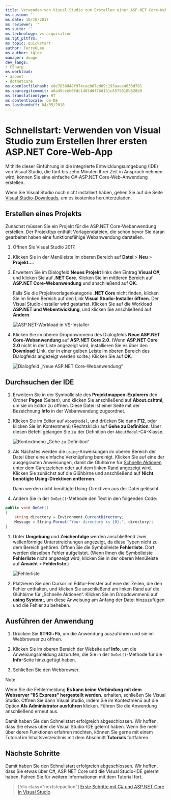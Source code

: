 ```yaml
---
title: Verwenden von Visual Studio zum Erstellen einer ASP.NET Core-Web-App in C# | Microsoft-Dokumentation
ms.custom: ''
ms.date: 10/10/2017
ms.reviewer: ''
ms.suite: ''
ms.technology: vs-acquisition
ms.tgt_pltfrm: ''
ms.topic: quickstart
author: TerryGLee
ms.author: tglee
manager: douge
dev_langs:
- CSharp
ms.workload:
- aspnet
- dotnetcore
ms.openlocfilehash: e8e7838d48f974caeb67ed09c193aaee4633d781
ms.sourcegitcommit: a0a49cceb0fdc1465ddf76d131c6575018b628b8
ms.translationtype: HT
ms.contentlocale: de-DE
ms.lasthandoff: 04/05/2018
---
```

# <a name="quickstart-use-visual-studio-to-create-your-first-aspnet-core-web-app"></a>Schnellstart: Verwenden von Visual Studio zum Erstellen Ihrer ersten ASP.NET Core-Web-App

Mithilfe dieser Einführung in die integrierte Entwicklungsumgebung (IDE) von Visual Studio, die fünf bis zehn Minuten Ihrer Zeit in Anspruch nehmen wird, können Sie eine einfache C#-ASP.NET Core-Web-Anwendung erstellen.

Wenn Sie Visual Studio noch nicht installiert haben, gehen Sie auf die Seite [Visual Studio-Downloads](https://aka.ms/vsdownload?utm_source=mscom&utm_campaign=msdocs), um es kostenlos herunterzuladen.

## <a name="create-a-project"></a>Erstellen eines Projekts

Zunächst müssen Sie ein Projekt für die ASP.NET Core-Webanwendung erstellen. Der Projekttyp enthält Vorlagendateien, die schon bevor Sie daran gearbeitet haben eine funktionsfähige Webanwendung darstellen.

1. Öffnen Sie Visual Studio 2017.

1. Klicken Sie in der Menüleiste im oberen Bereich auf **Datei** > **Neu** > **Projekt...**.

1. Erweitern Sie im Dialogfeld **Neues Projekt** links den Eintrag **Visual C#**, und klicken Sie auf **.NET Core**. Klicken Sie im mittleren Bereich auf **ASP.NET Core-Webanwendung** und anschließend auf **OK**.

     Falls Sie die Projektvorlagenkategorie **.NET Core** nicht finden, klicken Sie im linken Bereich auf den Link **Visual Studio-Installer öffnen**. Der Visual Studio-Installer wird gestartet. Klicken Sie auf die Workload **ASP.NET und Webentwicklung**, und klicken Sie anschließend auf **Ändern**.

     ![ASP.NET-Workload in VS-Installer](../ide/media/quickstart-aspnet-workload.png)

1. Klicken Sie im oberen Dropdownmenü des Dialogfelds **Neue ASP.NET Core-Webanwendung** auf **ASP.NET Core 2.0**. (Wenn **ASP.NET Core 2.0** nicht in der Liste angezeigt wird, installieren Sie es über den **Download**-Link, der in einer gelben Leiste im oberen Bereich des Dialogfelds angezeigt werden sollte.) Klicken Sie auf **OK**.

   ![Dialogfeld „Neue ASP.NET Core-Webanwendung“](../ide/media/quickstart-aspnet-core20.png)

## <a name="explore-the-ide"></a>Durchsuchen der IDE

1. Erweitern Sie in der Symbolleiste des **Projektmappen-Explorers** den Ordner **Pages** (Seiten), und klicken Sie anschließend auf **About.cshtml**, um sie im Editor zu öffnen. Diese Datei ist einer Seite mit der Bezeichnung **Info** in der Webanwendung zugeordnet.

1. Klicken Sie im Editor auf `AboutModel`, und drücken Sie dann **F12**, oder klicken Sie im Kontextmenü (Rechtsklick) auf **Gehe zu Definition**. Über diesen Befehl gelangen Sie zu der Definition der `AboutModel`-C#-Klasse.

   ![Kontextmenü „Gehe zu Definition“](../ide/media/quickstart-aspnet-gotodefinition.png)

1. Als Nächstes werden die `using`-Anweisungen im oberen Bereich der Datei über eine einfache Verknüpfung bereinigt. Klicken Sie auf eine der ausgegrauten Anweisungen, damit die Glühbirne für [Schnelle Aktionen](../ide/quick-actions.md) unter dem Caretzeichen oder auf dem linken Rand angezeigt wird. Klicken Sie zunächst auf die Glühbirne und anschließend auf **Nicht benötigte Using-Direktiven entfernen**.

     Dann werden nicht benötigte Using-Direktiven aus der Datei gelöscht.

1. Ändern Sie in der `OnGet()`-Methode den Text in den folgenden Code:

 ```csharp
 public void OnGet()
 {
     string directory = Environment.CurrentDirectory;
     Message = String.Format("Your directory is {0}.", directory);
 }
 ```

1. Unter **Umgebung** und **Zeichenfolge** werden anschließend zwei wellenförmige Unterstreichungen angezeigt, da diese Typen nicht zu dem Bereich gehören. Öffnen Sie die Symbolleiste **Fehlerliste**. Dort werden dieselben Fehler aufgelistet. (Wenn Ihnen die Symbolleiste **Fehlerliste** nicht angezeigt wird, klicken Sie in der oberen Menüleiste auf **Ansicht** > **Fehlerliste**.)

   ![Fehlerliste](../ide/media/quickstart-aspnet-errorlist.png)

1. Platzieren Sie den Cursor im Editor-Fenster auf eine der Zeilen, die den Fehler enthalten, und klicken Sie anschließend am linken Rand auf die Glühbirne für „Schnelle Aktionen“. Klicken Sie im Dropdownmenü auf **using System;**, um diese Anweisung am Anfang der Datei hinzuzufügen und die Fehler zu beheben.

## <a name="run-the-application"></a>Ausführen der Anwendung

1. Drücken Sie **STRG**+**F5**, um die Anwendung auszuführen und sie im Webbrowser zu öffnen.

1. Klicken Sie im oberen Bereich der Website auf **Info**, um die Anweisungsmeldung abzurufen, die Sie in der `OnGet()`-Methode für die **Info**-Seite hinzugefügt haben.

1. Schließen Sie den Webbrowser.

> [!NOTE]
> Wenn Sie die Fehlermeldung **Es kann keine Verbindung mit dem Webserver "IIS Express" hergestellt werden.** erhalten, schließen Sie Visual Studio. Öffnen Sie dann Visual Studio, indem Sie im Kontextmenü auf die Option **Als Administrator ausführen** klicken. Führen Sie die Anwendung anschließend erneut aus.

Damit haben Sie den Schnellstart erfolgreich abgeschlossen. Wir hoffen, dass Sie etwas über die Visual Studio-IDE gelernt haben. Wenn Sie mehr über deren Funktionen erfahren möchten, können Sie gerne mit einem Tutorial im Inhaltsverzeichnis mit dem Abschnitt **Tutorials** fortfahren.

## <a name="next-steps"></a>Nächste Schritte
Damit haben Sie den Schnellstart erfolgreich abgeschlossen. Wir hoffen, dass Sie etwas über C#, ASP.NET Core und die Visual Studio-IDE gelernt haben. Fahren Sie für weitere Informationen mit dem Tutorial fort.

> [!div class="nextstepaction"]
> [Erste Schritte mit C# und ASP.NET Core in Visual Studio](tutorial-csharp-aspnet-core.md)
